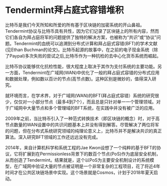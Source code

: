 #     

#                 **Tendermint拜占庭式容错堆积**

比特币是我们今天所知和所爱的所有基于区块链的加密系统的开山鼻祖。Tendermint协议与比特币具有共性，因为它们记录了区块链上的所有内容，然而它们各自为拜占庭将军的问题提供了独特的解决方案，也被称为“共识”或“协议”问题。Tendermint的血统可以追溯到分布式计算和拜占庭式容错(BFT)的学术文献(见Ethan Buchman的论文)。比特币起源的故事中，在之前的电子现金系统（除了Paypal)多次失败的尝试之后,比特币作为一种抗检的去中心化货币系统而崛起。

比特币协议能够优化抗检性能，很大程度上取决于其作为支付系统的主要功能。另一方面，Tendermint在广域网(WAN)中优化了一般的拜占庭式容错的分布式应用和数据处理，例如数以百计的节点(高节点数)。这种区别是微妙的，值得深入研究。

就环境而言，在学术界，对于广域网(WAN)的BFT(拜占庭式容错）系统的研究很少，仅仅对一小部分节点（最多4到7个），而且总是只针对单一一个管理领域。对于广域网中大量节点和多个管理域的BFT系统，在实践中并没有被广泛的应用。

2009年之前，当比特币引入了一种范式转换技术（即区块链的概念）时，对于高节点数量的WAN设置中的共识问题基本上并没有得到解答。尽管解决了两位将军的问题，但在分布式系统研究领域的纯理论意义上，比特币并不是解决共识的真正算法。深入研究BFT领域的工作还远远没有完成。

2014年，来自计算机科学和系统工程的Jae Kwon设想了一个纯粹的基于BFT的协议，它将扩展到在Permissionless背景下的数百个节点(PoS)作为底层安全机制，从而创造了Tendermint。结果就是，这个以PoS为主要安全机制设计的系统模型，在广域网中验证大量的节点被证明是一个非常复杂的工程项目，花了将近4年时间才在公共区块链场景中实现。这个场景就是Cosmos，计划于2018年夏天启动。